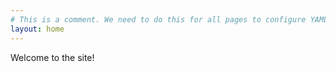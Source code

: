 ```yaml
---
# This is a comment. We need to do this for all pages to configure YAML. This is what I understand for now. 
layout: home
---
```


Welcome to the site!

